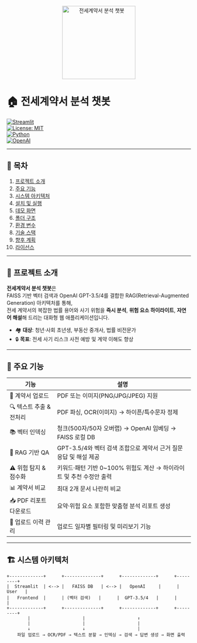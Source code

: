 <p align="center">
  <img src="https://raw.githubusercontent.com/yourusername/contract-chatbot/main/docs/logo.png" alt="전세계약서 분석 챗봇" width="200"/>
</p>

# 🏠 전세계약서 분석 챗봇

[![Streamlit](https://static.streamlit.io/badges/streamlit_badge_black_white.svg)](https://streamlit.io)  
[![License: MIT](https://img.shields.io/badge/License-MIT-blue.svg)](LICENSE)  
[![Python](https://img.shields.io/badge/Python-3.9%2B-blue.svg)](https://www.python.org/)  
[![OpenAI](https://img.shields.io/badge/OpenAI-GPT%20API-brightgreen.svg)](https://platform.openai.com/)

---

## 📖 목차

1. [프로젝트 소개](#프로젝트-소개)  
2. [주요 기능](#주요-기능)  
3. [시스템 아키텍처](#시스템-아키텍처)  
4. [설치 및 실행](#설치-및-실행)  
5. [데모 화면](#데모-화면)  
6. [폴더 구조](#폴더-구조)  
7. [환경 변수](#환경-변수)  
8. [기술 스택](#기술-스택)  
9. [향후 계획](#향후-계획)  
10. [라이선스](#라이선스)  

---

## 📌 프로젝트 소개

**전세계약서 분석 챗봇**은  
FAISS 기반 벡터 검색과 OpenAI GPT-3.5/4를 결합한 RAG(Retrieval-Augmented Generation) 아키텍처를 통해,  
전세 계약서의 복잡한 법률 용어와 사기 위험을 **즉시 분석**, **위험 요소 하이라이트**, **자연어 해설**해 드리는 대화형 웹 애플리케이션입니다.  

- 🏘️ **대상**: 청년·사회 초년생, 부동산 중개사, 법률 비전문가  
- 🔒 **목표**: 전세 사기 리스크 사전 예방 및 계약 이해도 향상  

---

## 🎯 주요 기능

| 기능                        | 설명                                                         |
|---------------------------|------------------------------------------------------------|
| 📎 계약서 업로드             | PDF 또는 이미지(PNG/JPG/JPEG) 지원                               |
| 🔍 텍스트 추출 & 전처리       | PDF 파싱, OCR(이미지) → 하이픈/특수문자 정제                         |
| 📚 벡터 인덱싱              | 청크(500자/50자 오버랩) → OpenAI 임베딩 → FAISS 로컬 DB            |
| 🤖 RAG 기반 QA             | GPT-3.5/4와 벡터 검색 조합으로 계약서 근거 질문 응답 및 해설 제공         |
| ⚠️ 위험 탐지 & 점수화        | 키워드·패턴 기반 0~100% 위험도 계산 → 하이라이트 및 추천 수정안 출력     |
| 📊 계약서 비교              | 최대 2개 문서 나란히 비교                                         |
| 📥 PDF 리포트 다운로드      | 요약·위험 요소 포함한 맞춤형 분석 리포트 생성                           |
| 📂 업로드 이력 관리          | 업로드 일자별 필터링 및 미리보기 기능                                 |

---

## 🏗️ 시스템 아키텍처

```text
+-------------+      +--------------+      +-------------+      +---------+
|  Streamlit  | <--> |   FAISS DB   | <--> |   OpenAI     |      |  User   |
|   Frontend  |      | (벡터 검색)   |      |  GPT-3.5/4   |      |         |
+-------------+      +--------------+      +-------------+      +---------+
        |                    |                    ↑
        |                    |                    |
        ↓                    ↓                    |
    파일 업로드 → OCR/PDF → 텍스트 분할 → 인덱싱 → 검색 → 답변 생성 → 화면 출력